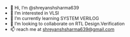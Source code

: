 - 👋 Hi, I’m @shreyanshsharma639
- 👀 I’m interested in VLSI 
- 🌱 I’m currently learning SYSTEM VERILOG
- 💞️ I’m looking to collaborate on RTL Design.Verification
- 📫  reach me at shreyanshsharma639@gmail.com

<!---
shreyanshsharma639/shreyanshsharma639 is a ✨ special ✨ repository because its `README.md` (this file) appears on your GitHub profile.
You can click the Preview link to take a look at your changes.
--->
